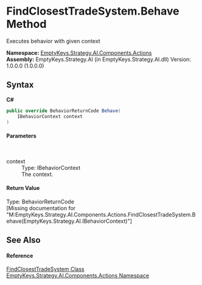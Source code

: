 # FindClosestTradeSystem.Behave Method 
 

Executes behavior with given context

**Namespace:**&nbsp;<a href="N_EmptyKeys_Strategy_AI_Components_Actions">EmptyKeys.Strategy.AI.Components.Actions</a><br />**Assembly:**&nbsp;EmptyKeys.Strategy.AI (in EmptyKeys.Strategy.AI.dll) Version: 1.0.0.0 (1.0.0.0)

## Syntax

**C#**<br />
``` C#
public override BehaviorReturnCode Behave(
	IBehaviorContext context
)
```


#### Parameters
&nbsp;<dl><dt>context</dt><dd>Type: IBehaviorContext<br />The context.</dd></dl>

#### Return Value
Type: BehaviorReturnCode<br />\[Missing <returns> documentation for "M:EmptyKeys.Strategy.AI.Components.Actions.FindClosestTradeSystem.Behave(EmptyKeys.Strategy.AI.IBehaviorContext)"\]

## See Also


#### Reference
<a href="T_EmptyKeys_Strategy_AI_Components_Actions_FindClosestTradeSystem">FindClosestTradeSystem Class</a><br /><a href="N_EmptyKeys_Strategy_AI_Components_Actions">EmptyKeys.Strategy.AI.Components.Actions Namespace</a><br />